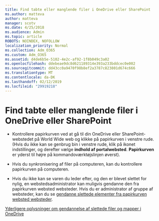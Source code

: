 ```yaml
---
title: Find tabte eller manglende filer i OneDrive eller SharePoint
ms.author: matteva
author: matteva
manager: scotv
ms.date: 4/25/2018
ms.audience: Admin
ms.topic: article
ROBOTS: NOINDEX, NOFOLLOW
localization_priority: Normal
ms.collection: Adm_O365
ms.custom: Adm_O365
ms.assetid: d4de6b5e-5102-4e2c-af92-1f8b049c3a02
ms.openlocfilehash: ddebeae9dc8d621189314e393a233bddcec0e002
ms.sourcegitcommit: dd43cc0a9470f98b8ef2a3787c823801d674c666
ms.translationtype: MT
ms.contentlocale: da-DK
ms.lasthandoff: 02/12/2019
ms.locfileid: "29919218"
---
```

# <a name="find-lost-or-missing-files-in-onedrive-or-sharepoint"></a>Find tabte eller manglende filer i OneDrive eller SharePoint

- Kontrollere papirkurven ved at gå til din OneDrive eller SharePoint-webstedet på World Wide web og klikke på papirkurven i venstre rude. (Hvis du ikke kan se genbrug bin i venstre rude, klik på ikonet indstillinger, og derefter vælge **indhold af portalwebsted**. **Papirkurven** er yderst til højre på kommandoværktøjslinjen øverst). 
    
- Hvis du synkronisering af filer på computeren, kan du kontrollere papirkurven på computeren. 
    
- Hvis du ikke kan se varen du leder efter, og den er blevet slettet for nylig, en webstedsadministrator kan muligvis gendanne den fra papirkurven websted websteder. Hvis du er administrator af gruppe af websteder, kan du se [gendanne slettede elementer fra papirkurven websted websteder](https://go.microsoft.com/fwlink/?linkid=866439).
    
[Yderligere oplysninger om gendannelse af slettede filer og mapper i OneDrive](https://go.microsoft.com/fwlink/?linkid=872872)
  

